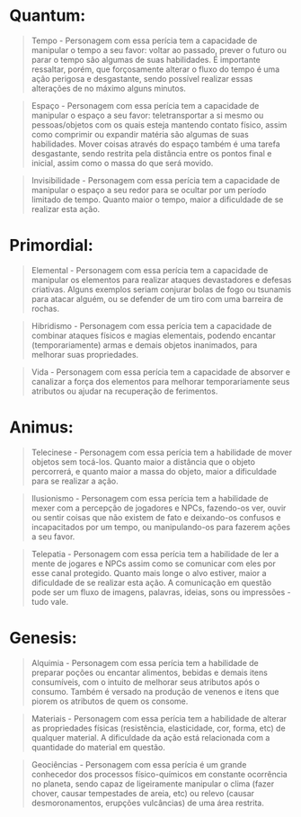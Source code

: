 # Quantum:
>Tempo - Personagem com essa perícia tem a capacidade de manipular o tempo a seu favor:
voltar ao passado, prever o futuro ou parar o tempo são algumas de suas habilidades.
É importante ressaltar, porém, que forçosamente alterar o fluxo do tempo é uma ação
perigosa e desgastante, sendo possível realizar essas alterações de no máximo alguns minutos.

>Espaço - Personagem com essa perícia tem a capacidade de manipular o espaço a seu favor:
teletransportar a si mesmo ou pessoas/objetos com os quais esteja mantendo contato físico, assim como comprimir ou expandir matéria são algumas de suas habilidades. Mover coisas através do espaço também é uma tarefa desgastante, sendo restrita pela distância entre os pontos final e inicial, assim como o massa do que será movido.

>Invisibilidade - Personagem com essa perícia tem a capacidade de manipular o espaço a seu redor para se ocultar por um período limitado de tempo. Quanto maior o tempo, maior a dificuldade de se realizar esta ação.

# Primordial:
>Elemental - Personagem com essa perícia tem a capacidade de manipular os elementos
para realizar ataques devastadores e defesas criativas. Alguns exemplos seriam conjurar bolas de fogo ou tsunamis para atacar alguém, ou se defender de um tiro com uma barreira de rochas. 

>Hibridismo - Personagem com essa perícia tem a capacidade de combinar ataques físicos
e magias elementais, podendo encantar (temporariamente) armas e demais objetos inanimados, para melhorar
suas propriedades. 

>Vida - Personagem com essa perícia tem a capacidade de absorver e canalizar a força dos elementos para melhorar temporariamente seus atributos ou ajudar na recuperação de ferimentos.

# Animus:
>Telecinese - Personagem com essa perícia tem a habilidade de mover objetos sem tocá-los.
Quanto maior a distância que o objeto percorrerá, e quanto maior a massa do objeto, maior
a dificuldade para se realizar a ação.  

>Ilusionismo - Personagem com essa perícia tem a habilidade de mexer com a percepção de jogadores e NPCs, fazendo-os ver, ouvir ou sentir coisas que não existem de fato e
deixando-os confusos e incapacitados por um tempo, ou manipulando-os para fazerem ações
a seu favor.

>Telepatia - Personagem com essa perícia tem a habilidade de ler a mente de jogares e NPCs  assim como se comunicar com eles por esse canal protegido.
Quanto mais longe o alvo estiver, maior a dificuldade de se realizar esta ação.
A comunicação em questão pode ser um fluxo de imagens, palavras, ideias, sons ou impressões - tudo vale.

# Genesis:
>Alquimia - Personagem com essa perícia tem a habilidade de preparar poções ou encantar alimentos, bebidas e demais itens consumíveis, com o intuito de melhorar seus atributos após o consumo. Também é versado na produção de venenos e itens que piorem os atributos de quem os consome.

>Materiais - Personagem com essa perícia tem a habilidade de alterar as propriedades físicas (resistência, elasticidade, cor, forma, etc) de qualquer material. A dificuldade da ação está relacionada com a quantidade do material em questão.

>Geociências - Personagem com essa perícia é um grande conhecedor dos processos físico-químicos em constante ocorrência no planeta, sendo capaz de ligeiramente manipular o clima (fazer chover, causar tempestades de areia, etc) ou relevo (causar desmoronamentos, erupções vulcâncias) de uma área restrita.
